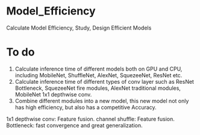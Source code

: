 # Model_Efficiency
Calculate Model Efficiency, Study, Design Efficient Models

# To do
1. Calculate inference time of different models both on GPU and CPU, including MobileNet, ShuffleNet, AlexNet, SquezeeNet, ResNet etc.
2. Calculate inference time of different types of conv layer such as ResNet Bottleneck, SquezeeNet fire modules, AlexNet traditional modules, MobileNet 1x1 depthwise conv.
3. Combine different modules into a new model, this new model not only has high efficiency, but also has a competitive Accuracy.

1x1 depthwise conv: Feature fusion.
channel shuffle: Feature fusion.
Bottleneck: fast convergence and great generalization.
